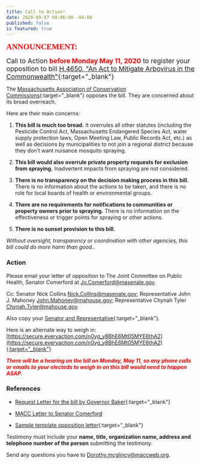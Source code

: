```yaml
---
title: Call to Action!
date: 2020-05-07 08:06:00 -04:00
published: false
is featured: true
---
```


<span style="font-family:Papyrus; font-size:1.5em; color:red;">**ANNOUNCEMENT:**</span>

<span style="font-size:1.25em;">Call to Action <span style="color:red;">**before Monday May 11, 2020**</span> to register your opposition to bill [H.4650, "An Act to Mitigate Arbovirus in the Commonwealth"](https://malegislature.gov/Bills/191/H4650){:target="_blank"}</span>

The [Massachusetts Association of Conservation Commissions](https://www.maccweb.org/){:target="_blank"}  opposes the bill.  They are concerned about its broad overreach.

Here are their main concerns:

1. **This bill is much too broad.**  It overrules all other statutes (including the Pesticide Control Act, Massachusetts Endangered Species Act, water supply protection laws, Open Meeting Law, Public Records Act, etc.) as well as decisions by municipalities to not join a regional district because they don’t want nuisance mosquito spraying.  

2. **This bill would also overrule private property requests for exclusion from spraying.** Inadvertent impacts from spraying are not considered.  

3. **There is no transparency on the decision making process in this bill.**  There is no information about the actions to be taken, and there is no role for local boards of health or environmental groups.  

4. **There are no requirements for notifications to communities or property owners prior to spraying.**  There is no information on the effectiveness or trigger points for spraying or other actions.  

5. **There is no sunset provision to this bill.**  

*Without oversight, transparency or coordination with other agencies, this bill could do more harm than good.*.  

### Action

Please email your letter of opposition to The Joint Committee on Public Health, Senator Comerford at [Jo.Comerford@masenate.gov](mailto:jo.comerford@masenate.gov).

Cc: Senator Nick Collins [Nick.Collins@masenate.gov](mailto:nick.collins@masenate.gov); Representative John J. Mahoney [John.Mahoney@mahouse.gov](mailto:john.mahoney@mahouse.gov); Representative Chynah Tyler [Chynah.Tyler@mahouse.gov](mailto:chynah.tyler@mahouse.gov).

Also copy your [Senator and Representative](https://malegislature.gov/Search/FindMyLegislator){:target="_blank"}.  

Here is an alternate way to weigh in: [https://secure.everyaction.com/n0yg_y8BhE6Mt05MYE6thA2](https://secure.everyaction.com/n0yg_y8BhE6Mt05MYE6thA2){:target="_blank"}  

<span style="color:red;">***There will be a hearing on the bill on Monday, May 11, so any phone calls or emails to your electeds to weigh in on this bill would need to happen ASAP.***</span>

### References    

* [Request Letter for the bill by Governor Baker](https://cdn.ymaws.com/www.maccweb.org/resource/resmgr/advocacy/h4650-eee.pdf){:target="_blank"}  

* [MACC Letter to Senator Comerford](https://www.maccweb.org/resource/resmgr/advocacy/h4650-arbovirus-macc-comment.pdf)  

* [Sample template opposition letter](https://458rl1jp.r.us-east-1.awstrack.me/L0/https:%2F%2Fwww.maccweb.org%2Fresource%2Fresmgr%2Fadvocacy%2Fdraft-sample-_h4650_letter-.docx/1/01000171d22a4fd1-efeb9cc5-9f96-47fb-a316-efe867e65af1-000000/biuwDlo7Amo8-8GtYRvA4uVaf04=160){:target="_blank"}  

Testimony must include your **name, title, organization name, address and telephone number of the person** submitting the testimony.  

Send any questions you have to [Dorothy.mcglincy@maccweb.org](mailto:Dorothy.mcglincy@maccweb.org).